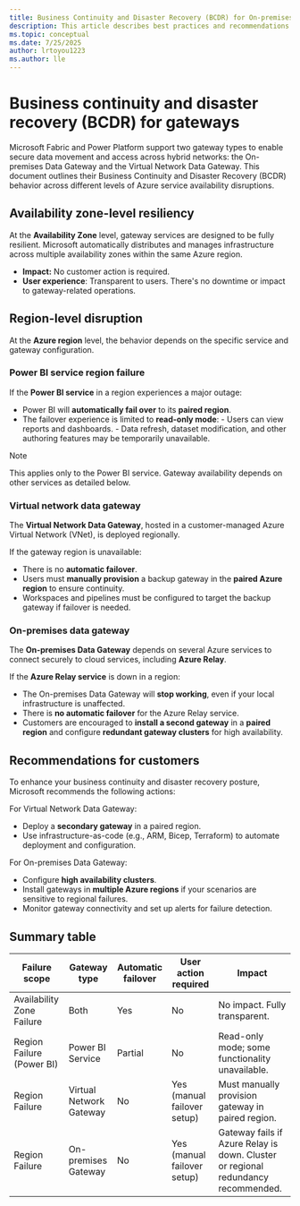 ```yaml
---
title: Business Continuity and Disaster Recovery (BCDR) for On-premises Data Gateway and Virtual Network Data Gateway 
description: This article describes best practices and recommendations for the on-premises data gateway and virtual network data gateway business Continuity and Disaster Recovery (BCDR).
ms.topic: conceptual
ms.date: 7/25/2025
author: lrtoyou1223
ms.author: lle
---
```


# Business continuity and disaster recovery (BCDR) for gateways

Microsoft Fabric and Power Platform support two gateway types to enable secure data movement and access across hybrid networks: the On-premises Data Gateway and the Virtual Network Data Gateway. This document outlines their Business Continuity and Disaster Recovery (BCDR) behavior across different levels of Azure service availability disruptions.

## Availability zone-level resiliency

At the **Availability Zone** level, gateway services are designed to be fully resilient. Microsoft automatically distributes and manages infrastructure across multiple availability zones within the same Azure region.

- **Impact:** No customer action is required.
- **User experience**: Transparent to users. There's no downtime or impact to gateway-related operations.

## Region-level disruption

At the **Azure region** level, the behavior depends on the specific service and gateway configuration.

### Power BI service region failure

If the **Power BI service** in a region experiences a major outage:

- Power BI will **automatically fail over** to its **paired region**.
- The failover experience is limited to **read-only mode**:
      - Users can view reports and dashboards.
      - Data refresh, dataset modification, and other authoring features may be temporarily unavailable.

> [!NOTE]
> This applies only to the Power BI service. Gateway availability depends on other services as detailed below.

### Virtual network data gateway

The **Virtual Network Data Gateway**, hosted in a customer-managed Azure Virtual Network (VNet), is deployed regionally.

If the gateway region is unavailable:

- There is no **automatic failover**.
- Users must **manually provision** a backup gateway in the **paired Azure region** to ensure continuity.
- Workspaces and pipelines must be configured to target the backup gateway if failover is needed.

### On-premises data gateway

The **On-premises Data Gateway** depends on several Azure services to connect securely to cloud services, including **Azure Relay**.

If the **Azure Relay service** is down in a region:

- The On-premises Data Gateway will **stop working**, even if your local infrastructure is unaffected. 
- There is **no automatic failover** for the Azure Relay service. 
- Customers are encouraged to **install a second gateway** in a **paired region** and configure **redundant gateway clusters** for high availability. 

## Recommendations for customers

To enhance your business continuity and disaster recovery posture, Microsoft recommends the following actions:

For Virtual Network Data Gateway:

- Deploy a **secondary gateway** in a paired region.
- Use infrastructure-as-code (e.g., ARM, Bicep, Terraform) to automate deployment and configuration.

For On-premises Data Gateway:

- Configure **high availability clusters**.
- Install gateways in **multiple Azure regions** if your scenarios are sensitive to regional failures.
- Monitor gateway connectivity and set up alerts for failure detection.

## Summary table

|Failure scope |Gateway type |Automatic failover |User action required |Impact |
|-----------|-----------|----------|-----------------|---------------|
|Availability Zone Failure |Both |Yes |No |No impact. Fully transparent. |
|Region Failure (Power BI) |Power BI Service |Partial |No |Read-only mode; some functionality unavailable.|
|Region Failure |Virtual Network Gateway |No |Yes (manual failover setup) |Must manually provision gateway in paired region. |
|Region Failure |On-premises Gateway |No |Yes (manual failover setup) |Gateway fails if Azure Relay is down. Cluster or regional redundancy recommended. |
